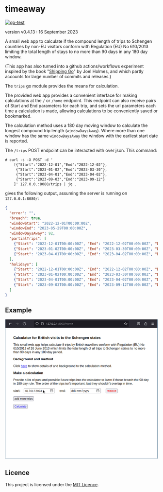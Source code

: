 # timeaway

[![go-test](https://github.com/rorycl/timeaway/actions/workflows/gotest.yml/badge.svg?branch=main)](https://github.com/rorycl/timeaway/actions/workflows/gotest.yml)

version v0.4.13 : 16 September 2023

A small web app to calculate if the compound length of trips to Schengen
countries by non-EU visitors conform with Regulation (EU) No 610/2013
limiting the total length of stays to no more than 90 days in any 180
day window.

(This app has also turned into a github actions/workflows experiment
inspired by the book "[Shipping
Go](https://www.manning.com/books/shipping-go)" by Joel Holmes, and
which partly accounts for large number of commits and releases.)

The `trips` go module provides the means for calculation.

The provided web app provides a convenient interface for making
calculations at the `/` or `/home` endpoint. This endpoint can also
receive pairs of Start and End parameters for each trip, and sets the
url parameters each time a calculation is made, allowing calculations to
be conveniently saved or bookmarked.

The calculation method uses a 180 day moving window to calculate the
longest compound trip length (`windowDaysAway`). Where more than one
window has the same `windowDaysAway` the window with the earliest start
date is reported.

The `/trips` POST endpoint can be interacted with over json. This command:

```
# curl -s -X POST -d '
    [{"Start":"2022-12-01","End":"2022-12-02"},
     {"Start":"2023-01-02","End":"2023-03-30"},
     {"Start":"2023-04-01","End":"2023-04-02"},
     {"Start":"2023-09-03","End":"2023-09-12"}
    ]' 127.0.0.:8080/trips | jq .
```

gives the following output, assuming the server is running on `127.0.0.1:8080/`:

```json
{
  "error": "",
  "breach": true,
  "windowStart": "2022-12-01T00:00:00Z",
  "windowEnd": "2023-05-29T00:00:00Z",
  "windowDaysAway": 92,
  "partialTrips": [
    {"Start": "2022-12-01T00:00:00Z", "End": "2022-12-02T00:00:00Z", "Duration": 2},
    {"Start": "2023-01-02T00:00:00Z", "End": "2023-03-30T00:00:00Z", "Duration": 88},
    {"Start": "2023-04-01T00:00:00Z", "End": "2023-04-02T00:00:00Z", "Duration": 2}
  ],
  "holidays": [
    {"Start": "2022-12-01T00:00:00Z", "End": "2022-12-02T00:00:00Z", "Duration": 2},
    {"Start": "2023-01-02T00:00:00Z", "End": "2023-03-30T00:00:00Z", "Duration": 88},
    {"Start": "2023-04-01T00:00:00Z", "End": "2023-04-02T00:00:00Z", "Duration": 2},
    {"Start": "2023-09-03T00:00:00Z", "End": "2023-09-12T00:00:00Z", "Duration": 10}
  ]
}

```

## Example

![](util/example.gif)

## Licence

This project is licensed under the [MIT Licence](LICENCE).
